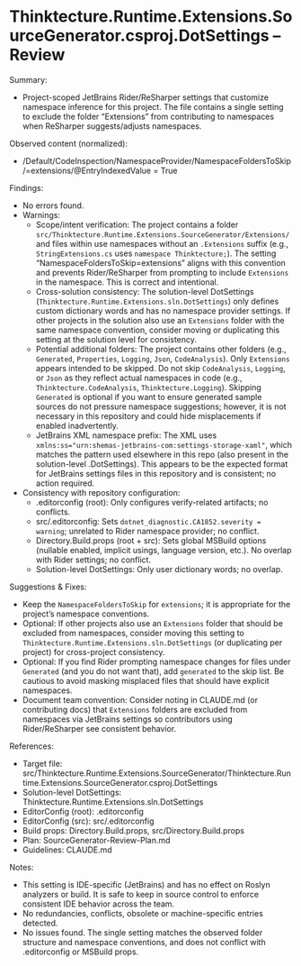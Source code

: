 # Thinktecture.Runtime.Extensions.SourceGenerator.csproj.DotSettings – Review

Summary:
- Project-scoped JetBrains Rider/ReSharper settings that customize namespace inference for this project. The file contains a single setting to exclude the folder “Extensions” from contributing to namespaces when ReSharper suggests/adjusts namespaces.

Observed content (normalized):
- /Default/CodeInspection/NamespaceProvider/NamespaceFoldersToSkip/=extensions/@EntryIndexedValue = True

Findings:
- No errors found.
- Warnings:
  - Scope/intent verification: The project contains a folder `src/Thinktecture.Runtime.Extensions.SourceGenerator/Extensions/` and files within use namespaces without an `.Extensions` suffix (e.g., `StringExtensions.cs` uses `namespace Thinktecture;`). The setting “NamespaceFoldersToSkip=extensions” aligns with this convention and prevents Rider/ReSharper from prompting to include `Extensions` in the namespace. This is correct and intentional.
  - Cross-solution consistency: The solution-level DotSettings (`Thinktecture.Runtime.Extensions.sln.DotSettings`) only defines custom dictionary words and has no namespace provider settings. If other projects in the solution also use an `Extensions` folder with the same namespace convention, consider moving or duplicating this setting at the solution level for consistency.
  - Potential additional folders: The project contains other folders (e.g., `Generated`, `Properties`, `Logging`, `Json`, `CodeAnalysis`). Only `Extensions` appears intended to be skipped. Do not skip `CodeAnalysis`, `Logging`, or `Json` as they reflect actual namespaces in code (e.g., `Thinktecture.CodeAnalysis`, `Thinktecture.Logging`). Skipping `Generated` is optional if you want to ensure generated sample sources do not pressure namespace suggestions; however, it is not necessary in this repository and could hide misplacements if enabled inadvertently.
  - JetBrains XML namespace prefix: The XML uses `xmlns:ss="urn:shemas-jetbrains-com:settings-storage-xaml"`, which matches the pattern used elsewhere in this repo (also present in the solution-level .DotSettings). This appears to be the expected format for JetBrains settings files in this repository and is consistent; no action required.
- Consistency with repository configuration:
  - .editorconfig (root): Only configures verify-related artifacts; no conflicts.
  - src/.editorconfig: Sets `dotnet_diagnostic.CA1852.severity = warning`; unrelated to Rider namespace provider; no conflict.
  - Directory.Build.props (root + src): Sets global MSBuild options (nullable enabled, implicit usings, language version, etc.). No overlap with Rider settings; no conflict.
  - Solution-level DotSettings: Only user dictionary words; no overlap.

Suggestions & Fixes:
- Keep the `NamespaceFoldersToSkip` for `extensions`; it is appropriate for the project’s namespace conventions.
- Optional: If other projects also use an `Extensions` folder that should be excluded from namespaces, consider moving this setting to `Thinktecture.Runtime.Extensions.sln.DotSettings` (or duplicating per project) for cross-project consistency.
- Optional: If you find Rider prompting namespace changes for files under `Generated` (and you do not want that), add `generated` to the skip list. Be cautious to avoid masking misplaced files that should have explicit namespaces.
- Document team convention: Consider noting in CLAUDE.md (or contributing docs) that `Extensions` folders are excluded from namespaces via JetBrains settings so contributors using Rider/ReSharper see consistent behavior.

References:
- Target file: src/Thinktecture.Runtime.Extensions.SourceGenerator/Thinktecture.Runtime.Extensions.SourceGenerator.csproj.DotSettings
- Solution-level DotSettings: Thinktecture.Runtime.Extensions.sln.DotSettings
- EditorConfig (root): .editorconfig
- EditorConfig (src): src/.editorconfig
- Build props: Directory.Build.props, src/Directory.Build.props
- Plan: SourceGenerator-Review-Plan.md
- Guidelines: CLAUDE.md

Notes:
- This setting is IDE-specific (JetBrains) and has no effect on Roslyn analyzers or build. It is safe to keep in source control to enforce consistent IDE behavior across the team.
- No redundancies, conflicts, obsolete or machine-specific entries detected.
- No issues found. The single setting matches the observed folder structure and namespace conventions, and does not conflict with .editorconfig or MSBuild props.
